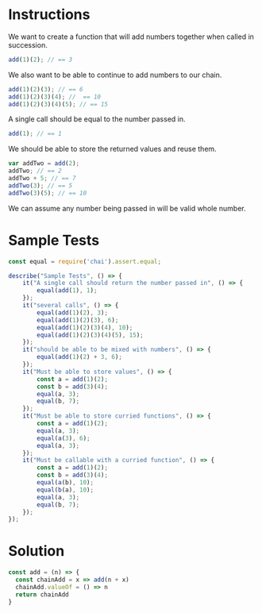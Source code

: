 # **Instructions**

We want to create a function that will add numbers together when called in succession.

```js
add(1)(2); // == 3
```

We also want to be able to continue to add numbers to our chain.

```js
add(1)(2)(3); // == 6
add(1)(2)(3)(4); //  == 10
add(1)(2)(3)(4)(5); // == 15
```

A single call should be equal to the number passed in.

```js
add(1); // == 1
```

We should be able to store the returned values and reuse them.


```js
var addTwo = add(2);
addTwo; // == 2
addTwo + 5; // == 7
addTwo(3); // == 5
addTwo(3)(5); // == 10
```

We can assume any number being passed in will be valid whole number.

# **Sample Tests**

```js
const equal = require('chai').assert.equal;

describe("Sample Tests", () => {
	it("A single call should return the number passed in", () => {
		equal(add(1), 1);
	});
	it("several calls", () => {
		equal(add(1)(2), 3);
		equal(add(1)(2)(3), 6);
		equal(add(1)(2)(3)(4), 10);
		equal(add(1)(2)(3)(4)(5), 15);
	});
	it("should be able to be mixed with numbers", () => {
		equal(add(1)(2) + 3, 6);
	});
	it("Must be able to store values", () => {
		const a = add(1)(2);
		const b = add(3)(4);
		equal(a, 3);
		equal(b, 7);
	});
	it("Must be able to store curried functions", () => {
		const a = add(1)(2);
		equal(a, 3);
		equal(a(3), 6);
		equal(a, 3);
	});
	it("Must be callable with a curried function", () => {
		const a = add(1)(2);
		const b = add(3)(4);
		equal(a(b), 10);
		equal(b(a), 10);
		equal(a, 3);
		equal(b, 7);
	});
});
```

# **Solution**

```js
const add = (n) => {
  const chainAdd = x => add(n + x)
  chainAdd.valueOf = () => n
  return chainAdd
}
```